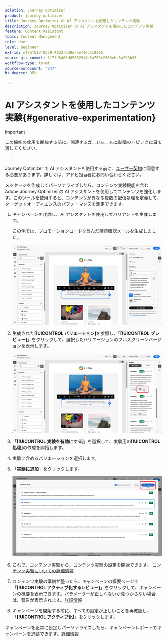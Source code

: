 ```yaml
---
solution: Journey Optimizer
product: journey optimizer
title: Journey Optimizer の AI アシスタントを使用したコンテンツ実験
description: Journey Optimizer の AI アシスタントを使用したコンテンツ実験
feature: Content Assistant
topic: Content Management
role: User
level: Beginner
exl-id: c47af613-0529-4922-bd0d-5ef4cc619305
source-git-commit: 1f7fd3468d85852931c6a753c2363ebe5a293b33
workflow-type: tm+mt
source-wordcount: '247'
ht-degree: 95%

---
```


# AI アシスタントを使用したコンテンツ実験{#generative-experimentation}

>[!IMPORTANT]
>
>この機能の使用を開始する前に、関連する[ガードレールと制限](gs-generative.md#generative-guardrails)のトピックに目を通してください。
>></br>
>
>Journey Optimizer で AI アシスタントを使用する前に、[ユーザー契約](https://www.adobe.com/jp/legal/licenses-terms/adobe-dx-gen-ai-user-guidelines.html)に同意する必要があります。詳しくは、アドビ担当者にお問い合わせください。

メッセージを作成してパーソナライズしたら、コンテンツ実験機能を含む Adobe Journey Optimizer の AI アシスタントを使用してコンテンツを強化します。このツールを使用すると、コンテンツが異なる複数の配信処理を定義して、ターゲットオーディエンスのパフォーマンスを測定できます。

1. キャンペーンを作成し、AI アシスタントを使用してバリアントを生成します。

   この例では、プロモーションコードを含んだ購読確認メールを生成しました。

   ![](assets/experiment-genai-1.png)

1. 生成された&#x200B;**[!UICONTROL バリエーション]**&#x200B;を参照し、「**[!UICONTROL プレビュー]**」をクリックして、選択したバリエーションのフルスクリーンバージョンを表示します。

   ![](assets/experiment-genai-2.png)

1. 「**[!UICONTROL 実験を有効にする]**」を選択して、実験用の&#x200B;**[!UICONTROL 処理]**&#x200B;の作成を開始します。

1. 実験に含めるバリエーションを選択します。

1. 「**実験に追加**」をクリックします。

   ![](assets/experiment-genai-3.png)

1. これで、コンテンツ実験から、コンテンツ実験の設定を開始できます。 [コンテンツ実験についての詳細情報](../content-management/content-experiment.md)

1. コンテンツ実験の準備が整ったら、キャンペーンの概要ページで「**[!UICONTROL アクティブ化するレビュー]**」をクリックして、キャンペーンの概要を表示できます。パラメーターが正しくないか見つからない場合は、警告が表示されます。[詳細情報](../content-management/content-experiment.md#treatment-experiment)

1. キャンペーンを開始する前に、すべての設定が正しいことを再確認し、「**[!UICONTROL アクティブ化]**」をクリックします。

キャンペーンを正常に設定しパーソナライズしたら、キャンペーンレポートでキャンペーンを追跡できます。[詳細情報](../reports/campaign-global-report-cja.md)
